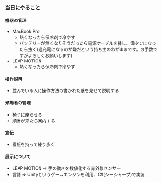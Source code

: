 ### 当日にやること
#### 機器の管理
- MacBook Pro
    * 熱くなったら保冷剤で冷やす
    * バッテリーが無くなりそうだったら電源ケーブルを挿し、満タンになったら抜く(過充電になるのが嫌だという持ち主のわがままです。お手数ですがよろしくお願いします)
- LEAP MOTION
    * 熱くなったら保冷剤で冷やす

#### 操作説明
- 並んでいる人に操作方法の書かれた紙を見せて説明する

#### 来場者の管理
- 椅子に座らせる
- 順番が来たら案内する

#### 宣伝
- 看板を持って練り歩く

#### 展示について
- LEAP MOTION => 手の動きを数値化する赤外線センサー  
- 言語 => Unityというゲームエンジンを利用、C#(シーシャープ)で実装
